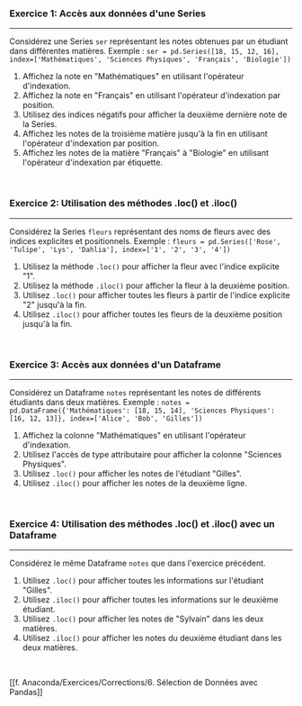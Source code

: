 ### Exercice 1: Accès aux données d'une Series

---

Considérez une Series `ser` représentant les notes obtenues par un étudiant dans différentes matières. Exemple : `ser = pd.Series([18, 15, 12, 16], index=['Mathématiques', 'Sciences Physiques', 'Français', 'Biologie'])`

1. Affichez la note en "Mathématiques" en utilisant l'opérateur d'indexation.
2. Affichez la note en "Français" en utilisant l'opérateur d'indexation par position.
3. Utilisez des indices négatifs pour afficher la deuxième dernière note de la Series.
4. Affichez les notes de la troisième matière jusqu'à la fin en utilisant l'opérateur d'indexation par position.
5. Affichez les notes de la matière "Français" à "Biologie" en utilisant l'opérateur d'indexation par étiquette.

<br>

### Exercice 2: Utilisation des méthodes .loc() et .iloc()

---

Considérez la Series `fleurs` représentant des noms de fleurs avec des indices explicites et positionnels. Exemple : `fleurs = pd.Series(['Rose', 'Tulipe', 'Lys', 'Dahlia'], index=['1', '2', '3', '4'])`

1. Utilisez la méthode `.loc()` pour afficher la fleur avec l'indice explicite "1".
2. Utilisez la méthode `.iloc()` pour afficher la fleur à la deuxième position.
3. Utilisez `.loc()` pour afficher toutes les fleurs à partir de l'indice explicite "2" jusqu'à la fin.
4. Utilisez `.iloc()` pour afficher toutes les fleurs de la deuxième position jusqu'à la fin.

<br>

### Exercice 3: Accès aux données d'un Dataframe

---

Considérez un Dataframe `notes` représentant les notes de différents étudiants dans deux matières. Exemple : `notes = pd.DataFrame({'Mathématiques': [18, 15, 14], 'Sciences Physiques': [16, 12, 13]}, index=['Alice', 'Bob', 'Gilles'])`

1. Affichez la colonne "Mathématiques" en utilisant l'opérateur d'indexation.
2. Utilisez l'accès de type attributaire pour afficher la colonne "Sciences Physiques".
3. Utilisez `.loc()` pour afficher les notes de l'étudiant "Gilles".
4. Utilisez `.iloc()` pour afficher les notes de la deuxième ligne.

<br>

### Exercice 4: Utilisation des méthodes .loc() et .iloc() avec un Dataframe

---

Considérez le même Dataframe `notes` que dans l'exercice précédent.

1. Utilisez `.loc()` pour afficher toutes les informations sur l'étudiant "Gilles".
2. Utilisez `.iloc()` pour afficher toutes les informations sur le deuxième étudiant.
3. Utilisez `.loc()` pour afficher les notes de "Sylvain" dans les deux matières.
4. Utilisez `.iloc()` pour afficher les notes du deuxième étudiant dans les deux matières.


<br>

[[f. Anaconda/Exercices/Corrections/6. Sélection de Données avec Pandas]]